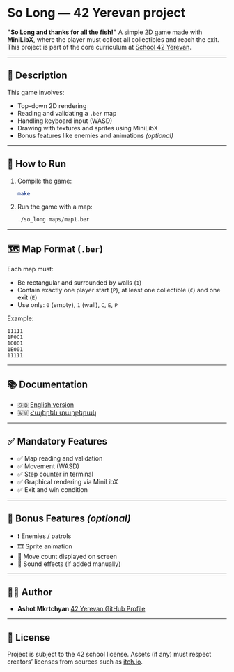 #  So Long — 42 Yerevan project

**"So Long and thanks for all the fish!"**
A simple 2D game made with **MiniLibX**, where the player must collect all collectibles and reach the exit.
This project is part of the core curriculum at [School 42 Yerevan](https://42yerevan.am).

---

## 📜 Description

This game involves:

* Top-down 2D rendering
* Reading and validating a `.ber` map
* Handling keyboard input (WASD)
* Drawing with textures and sprites using MiniLibX
* Bonus features like enemies and animations *(optional)*

---

## 🚀 How to Run

1. Compile the game:

   ```bash
   make
   ```

2. Run the game with a map:

   ```bash
   ./so_long maps/map1.ber
   ```

---

## 🗺️ Map Format (`.ber`)

Each map must:

* Be rectangular and surrounded by walls (`1`)
* Contain exactly one player start (`P`), at least one collectible (`C`) and one exit (`E`)
* Use only: `0` (empty), `1` (wall), `C`, `E`, `P`

Example:

```
11111  
1P0C1  
10001  
1E001  
11111  
```

---

## 📚 Documentation

* 🇬🇧 [English version](https://github.com/Ashot877/So_long/blob/main/english.md)
* 🇦🇲 [Հայերեն տարբերակ](https://github.com/Ashot877/So_long/blob/main/armenian.md)

---

## ✅ Mandatory Features

* ✅ Map reading and validation
* ✅ Movement (WASD)
* ✅ Step counter in terminal
* ✅ Graphical rendering via MiniLibX
* ✅ Exit and win condition

---

## 🌟 Bonus Features *(optional)*

* ❗ Enemies / patrols
* 🎞️ Sprite animation
* 🧮 Move count displayed on screen
* 🎵 Sound effects (if added manually)

---

## 🧑‍💻 Author

* **Ashot Mkrtchyan**
  [42 Yerevan GitHub Profile](https://github.com/Ashot877)

---

## 📄 License

Project is subject to the 42 school license. Assets (if any) must respect creators’ licenses from sources such as [itch.io](https://itch.io).
